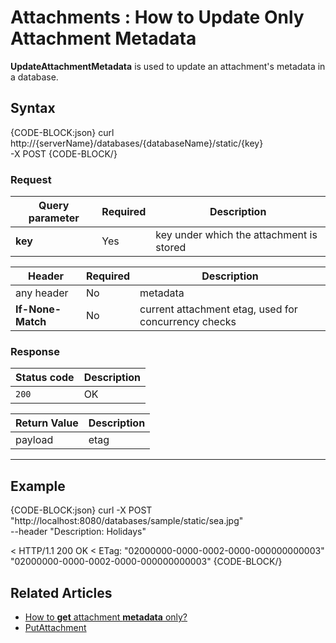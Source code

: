# Attachments : How to Update Only Attachment Metadata 

**UpdateAttachmentMetadata** is used to update an attachment's metadata in a database.

## Syntax

{CODE-BLOCK:json}
curl \
	http://{serverName}/databases/{databaseName}/static/{key} \
	-X POST
{CODE-BLOCK/}

### Request

| Query parameter | Required | Description |
| ------------- | -- | ---- |
| **key** | Yes |  key under which the attachment is stored |

| Header | Required | Description |
| --------| ------- | --- |
| any header | No |  metadata |
| **If-None-Match** | No | current attachment etag, used for concurrency checks |

### Response

| Status code | Description |
| ----------- | - |
| `200` | OK |

| Return Value | Description |
| ------------- | ------------- |
| payload | etag |

<hr />

## Example

{CODE-BLOCK:json}
curl -X POST "http://localhost:8080/databases/sample/static/sea.jpg" \
	--header "Description: Holidays"

< HTTP/1.1 200 OK
< ETag: "02000000-0000-0002-0000-000000000003"
"02000000-0000-0002-0000-000000000003"
{CODE-BLOCK/}

## Related Articles

- [How to **get** attachment **metadata** only?](../../../../client-api/commands/attachments/how-to/get-attachment-metadata-only)  
- [PutAttachment](../../../../client-api/commands/attachments/put)  
